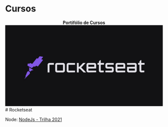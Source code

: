 # Cursos

<div align="center">
<text><strong>Portifólio de Cursos</strong><text>
</div>

<img src="./img/rocketseat.jpg" alt="Trilha Ignite">
# Rocketseat

Node: <a href="https://github.com/marcosfillipe/nodejs2022">NodeJs - Trilha 2021</a> 
